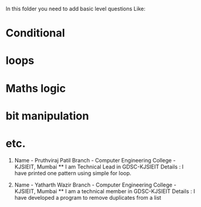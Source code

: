 In this folder you need to add basic level questions Like:

# Conditional

# loops

# Maths logic

# bit manipulation

# etc.

1. Name - Pruthviraj Patil
   Branch - Computer Engineering
   College - KJSIEIT, Mumbai
   \*\* I am Technical Lead in GDSC-KJSIEIT
   Details : I have printed one pattern using simple for loop.

2. Name - Yatharth Wazir
   Branch - Computer Engineering
   College - KJSIEIT, Mumbai
   \*\* I am a technical member in GDSC-KJSIEIT
   Details : I have developed a program to remove duplicates from a list
